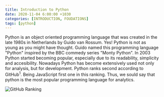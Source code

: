 ```yaml
---
title: Introduction to Python
date: 2020-11-04 6:00:00 +1030
categories: [INTRODUCTION, FOUDATIONS]
tags: [python]
---
```


Python is an object oriented programming language that was created in the late 1980s in Netherlands by Guido van Rossum. Yes! Python is not as young as you might have thought. Guido named this programming language "Python" inspired by the BBC commedy series "Monty Python". In 2003 Python started becoming popular, especially due to its readability, simplicity and accesibility. Nowadays Python has become extensively used not only for analysis, but for development. Python ranks second according to GitHub<sup>1</sup>. Being JavaScript first one in this ranking. Thus, we sould say that python is the most popular programming language for analytics.

![GitHub Ranking](/data-focused-python-practical/assets/img/posts/programming_languages_ranking_github.jpg)

